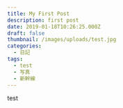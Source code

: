 ```yaml
---
title: My First Post
description: first post
date: 2019-01-18T10:26:25.000Z
draft: false
thumbnail: /images/uploads/test.jpg
categories:
  - 日記
tags:
  - test
  - 写真
  - 新幹線
---
```

test



